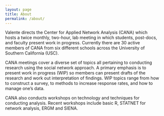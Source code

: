 ```yaml
---
layout: page
title: About
permalink: /about/
---
```


Valente directs the Center for Applied Network Analysis (CANA) which hosts a twice monthly, two-hour, lab meeting in which students, post-docs, and faculty present work in progress.  Currently there are 30 active members of CANA from six different schools across the University of Southern California (USC).

CANA meetings cover a diverse set of topics all pertaining to conducting research using the social network approach.  A primary emphasis is to present work in progress (WIP) so members can present drafts of the research and work out interpretation of findings.  WIP topics range from how to construct a survey, to methods to increase response rates, and how to manage one’s data.

CANA also conducts workshops on technology and techniques for conducting analysis.  Recent workshops include basic R, STATNET for network analysis, ERGM and SIENA.

